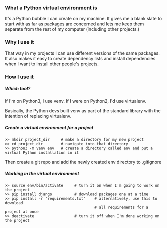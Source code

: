 ### What a Python virtual environment is

It's a Python bubble I can create on my machine. 
It gives me a blank slate to start with as far as packages are concerned 
and lets me keep them separate from the rest of my computer (including other projects.) 

### Why I use it
That way in my projects I can use different versions of the same packages. 
It also makes it easy to create dependency lists and install dependencies when I want to install other people's projects.

### How I use it

##### Which tool?
If I'm on Python3, I use venv. If I were on Python2, I'd use virtualenv.

Basically, the Python devs built venv as part of the standard library with the intention of replacing virtualenv.

##### Create a virtual environment for a project
    >> mkdir project_dir     # make a directory for my new project
    >> cd project_dir        # navigate into that directory
    >> python3 -m venv env   # create a directory called env and put a virtual Python installation in it
Then create a git repo and add the newly created env directory to .gitignore
    
##### Working in the virtual environment
    >> source env/bin/activate     # turn it on when I'm going to work on the project
    >> pip install django          # download packages one at a time
    >> pip install -r 'requirements.txt'    # alternatively, use this to download 
                                            # all requirements for a project at once
    >> deactivate                  # turn it off when I'm done working on the project
